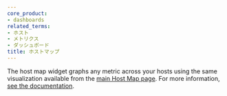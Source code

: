 ```yaml
---
core_product:
- dashboards
related_terms:
- ホスト
- メトリクス
- ダッシュボード
title: ホストマップ
---
```

The host map widget graphs any metric across your hosts using the same visualization available from the <a href="/infrastructure/hostmap/">main Host Map page</a>. For more information, <a href="/dashboards/widgets/hostmap/">see the documentation</a>.